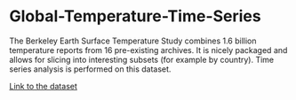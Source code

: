 # Global-Temperature-Time-Series
The Berkeley Earth Surface Temperature Study combines 1.6 billion temperature reports from 16 pre-existing archives. It is nicely packaged and allows for slicing into interesting subsets (for example by country).  Time series analysis is performed on this dataset.

[Link to the dataset](https://www.kaggle.com/berkeleyearth/climate-change-earth-surface-temperature-data)
